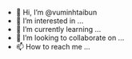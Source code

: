 - 👋 Hi, I’m @vuminhtaibun
- 👀 I’m interested in ...
- 🌱 I’m currently learning ...
- 💞️ I’m looking to collaborate on ...
- 📫 How to reach me ...

<!---
vuminhtaibun/vuminhtaibun is a ✨ special ✨ repository because its `README.md` (this file) appears on your GitHub profile.
You can click the Preview link to take a look at your changes.
--->
